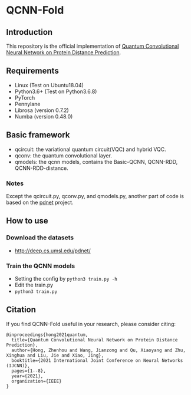 # QCNN-Fold

## Introduction

This repository is the official implementation of [Quantum Convolutional Neural Network on Protein Distance Prediction](https://ieeexplore.ieee.org/document/9533405).

## Requirements
- Linux (Test on Ubuntu18.04)
- Python3.6+ (Test on Python3.6.8)
- PyTorch
- Pennylane
- Librosa (version 0.7.2)
- Numba (version 0.48.0)

## Basic framework
- qcircuit: the variational quantum circuit(VQC) and hybrid VQC.
- qconv: the quantum convolutional layer.
- qmodels: the qcnn models, contains the Basic-QCNN, QCNN-RDD, QCNN-RDD-distance.

 ### Notes
 Except the qcircuit.py, qconv.py, and qmodels.py, another part of code is based on the [pdnet](https://github.com/ba-lab/pdnet) project.

## How to use

### Download the datasets
- http://deep.cs.umsl.edu/pdnet/

### Train the QCNN models
- Setting the config by `python3 train.py -h`
- Edit the train.py
- `python3 train.py`

## Citation
If you find QCNN-Fold useful in your research, please consider citing:

    @inproceedings{hong2021quantum,
      title={Quantum Convolutional Neural Network on Protein Distance Prediction},
      author={Hong, Zhenhou and Wang, Jianzong and Qu, Xiaoyang and Zhu, Xinghua and Liu, Jie and Xiao, Jing},
      booktitle={2021 International Joint Conference on Neural Networks (IJCNN)},
      pages={1--8},
      year={2021},
      organization={IEEE}
    }
 
